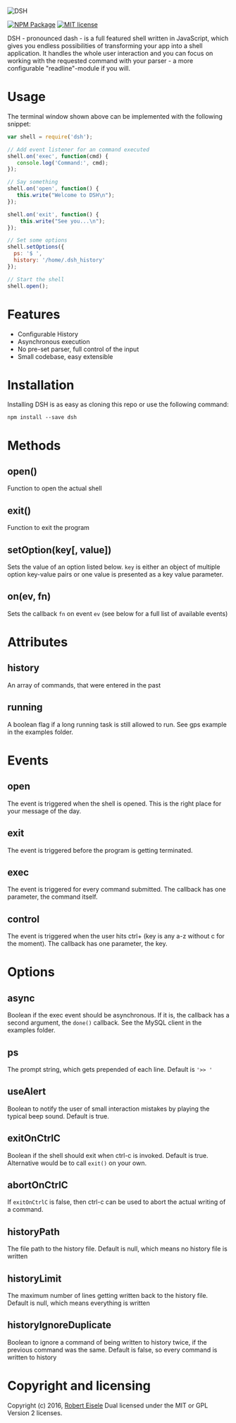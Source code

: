 ![DSH](https://github.com/infusion/node-dsh/blob/master/logo.png?raw=true "Javascript Shell")

[![NPM Package](https://img.shields.io/npm/v/dsh.svg?style=flat)](https://npmjs.org/package/dsh "View this project on npm")
[![MIT license](http://img.shields.io/badge/license-MIT-brightgreen.svg)](http://opensource.org/licenses/MIT)

DSH - pronounced dash - is a full featured shell written in JavaScript, which gives you endless possibilities of transforming your app into a shell application. It handles the whole user interaction and you can focus on working with the requested command with your parser - a more configurable "readline"-module if you will.

Usage
===
The terminal window shown above can be implemented with the following snippet:

```javascript
var shell = require('dsh');

// Add event listener for an command executed
shell.on('exec', function(cmd) {
   console.log('Command:', cmd);
});

// Say something
shell.on('open', function() {
   this.write("Welcome to DSH\n");
});

shell.on('exit', function() {
    this.write("See you...\n");
});

// Set some options
shell.setOptions({
  ps: '$ ',
  history: '/home/.dsh_history'
});

// Start the shell
shell.open();
```

Features
===

- Configurable History
- Asynchronous execution
- No pre-set parser, full control of the input
- Small codebase, easy extensible


Installation
===
Installing DSH is as easy as cloning this repo or use the following command:

```
npm install --save dsh
```

Methods
===

open()
---
Function to open the actual shell

exit()
---
Function to exit the program

setOption(key[, value])
---
Sets the value of an option listed below. `key` is either an object of multiple option key-value pairs or one value is presented as a key value parameter.

on(ev, fn)
---
Sets the callback `fn` on event `ev` (see below for a full list of available events)


Attributes
===

history
---
An array of commands, that were entered in the past

running
---
A boolean flag if a long running task is still allowed to run. See gps example in the examples folder.

Events
===
open
---
The event is triggered when the shell is opened. This is the right place for your message of the day.

exit
---
The event is triggered before the program is getting terminated.

exec
---
The event is triggered for every command submitted. The callback has one parameter, the command itself.

control
---
The event is triggered when the user hits ctrl+<key> (key is any a-z without c for the moment). The callback has one parameter, the key.

Options
===

async
---
Boolean if the exec event should be asynchronous. If it is, the callback has a second argument, the `done()` callback. See the MySQL client in the examples folder.

ps
---
The prompt string, which gets prepended of each line. Default is `'>> '`

useAlert
---
Boolean to notify the user of small interaction mistakes by playing the typical beep sound. Default is true.

exitOnCtrlC
---
Boolean if the shell should exit when ctrl-c is invoked. Default is true. Alternative would be to call `exit()` on your own.

abortOnCtrlC
---
If `exitOnCtrlC` is false, then ctrl-c can be used to abort the actual writing of a command.

historyPath
---
The file path to the history file. Default is null, which means no history file is written

historyLimit
---
The maximum number of lines getting written back to the history file. Default is null, which means everything is written

historyIgnoreDuplicate
---
Boolean to ignore a command of being written to history twice, if the previous command was the same. Default is false, so every command is written to history

Copyright and licensing
===
Copyright (c) 2016, [Robert Eisele](http://www.xarg.org/)
Dual licensed under the MIT or GPL Version 2 licenses.
